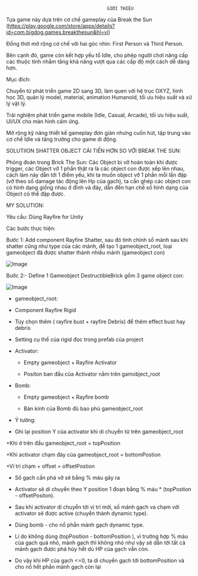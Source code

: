                                           GIỚI THIỆU           

Tựa game này dựa trên cơ chế gameplay của Break the Sun (https://play.google.com/store/apps/details?id=com.bigdog.games.breakthesun&hl=vi)

Đồng thời mở rộng cơ chế với hai góc nhìn: First Person và Third Person.

Bên cạnh đó, game còn kết hợp yếu tố Idle, cho phép người chơi nâng cấp các thuộc tính nhằm tăng khả năng vượt qua các cấp độ một cách dễ dàng hơn.

Mục đích:

Chuyển từ phát triển game 2D sang 3D, làm quen với hệ trục OXYZ, hình học 3D, quản lý model, material, animation Humanoid, tối ưu hiệu suất và xử lý vật lý.

Trải nghiệm phát triển game mobile (Idle, Casual, Arcade), tối ưu hiệu suất, UI/UX cho màn hình cảm ứng.

Mở rộng kỹ năng thiết kế gameplay đơn giản nhưng cuốn hút, tập trung vào cơ chế Idle và tăng trưởng cho game di động.


SOLUTIION SHATTER OBJECT CẢI TIẾN HƠN SO VỚI BREAK THE SUN:


Phỏng đoán trong Brick The Sun: Các Object bị vỡ hoàn toàn khi được trigger, các Object vỡ 1 phần thật ra là các object con được xếp lên nhau, 
cách làm này dẫn tới 1 điểm yếu, khi ta muốn object vỡ 1 phần mỗi lần đập (vỡ theo số damage tác động lên Hp của gạch), ta cần ghép các object con có hình dạng giống nhau ở đỉnh và đáy, dẫn đến hạn chế số hình dạng của Object có thể đập được.

MY SOLUTION:

Yêu cầu: Dùng Rayfire for Unity

Các bước thực hiện:

Bước 1: Add component Rayfire Shatter, sau đó tinh chỉnh số mảnh sau khi shatter cũng như type của các mảnh,  để tạo 1 gameobject_root, loại gameobject đã được shatter thành nhiều mảnh (gameobject con)

![Image](https://github.com/user-attachments/assets/cc51e174-4957-46ac-be26-4957bde20206)

Bước 2:- Define 1 Gameobject DestructibleBrick gồm 3 game object con:

![Image](https://github.com/user-attachments/assets/28f4d45b-2c00-43fc-85ea-0b6d348eee06)

- gameobject_root:  

 + Component Rayfire Rigid 

 + Tùy chọn thêm ( rayfire bust + rayfire Debris) để thêm effect bust hay debris

  * Setting cụ thể của rigid đọc trong prefab của project

- Activator:

  + Empty gameobject + Rayfire Activator 

  + Positon ban đầu của Activator nằm trên gamobject_root

- Bomb:

  + Empty gameobject + Rayfire bomb 

  + Bán kính của Bomb đủ bao phủ gameobject_root

 *  Ý tưởng:

- Ghi lại position Y của activator khi di chuyển từ trên gameobject_root

+Khi ở trên đầu gameobject_root = topPosition

+Khi activator chạm đáy của gameobject_root = bottomPostion

+Ví trí chạm + offset = offsetPostion

- Số gạch cần phá vỡ sẽ bằng % máu gây ra 

+ Activator sẽ di chuyển theo Y position 1 đoạn bằng % máu * (topPostion - offsetPositon).

+ Sau khi activator di chuyển tới vị trí mới, số mảnh gạch va chạm với activator sẽ được active (chuyển thành dynamic type).

- Dùng bomb - cho nổ phần mảnh gạch dynamic type.

- Lí do không dùng (topPosition - bottomPosition ), vì trường hợp % máu của gạch quá nhỏ, mảnh gạch thì không nhỏ như vậy sẽ dẫn tới tất cả mảnh gạch được phá hủy hết dù HP của gạch vẫn còn.

 + Do vậy khi HP của gạch <=0, ta di chuyển gạch tới bottomPosition và cho nổ hết phần mảnh gạch còn lại
